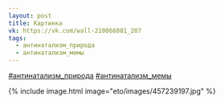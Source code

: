 ```yaml
---
layout: post
title: Картинка
vk: https://vk.com/wall-210066881_207
tags:
  - антинатализм_природа
  - антинатализм_мемы
---
```

[#антинатализм_природа](poisk.html#антинатализм_природа) 
[#антинатализм_мемы](poisk.html#антинатализм_мемы)

{% include image.html image="eto/images/457239197.jpg" %}